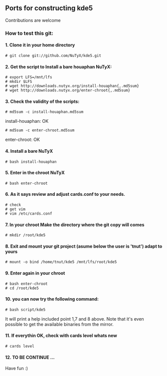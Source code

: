 ## Ports for constructing kde5

Contributions are welcome

### How to test this git:

#### 1. Clone it in your home directory

    # git clone git://github.com/NuTyX/kde5.git

#### 2. Get the script to Install a bare houaphan NuTyX:

    # export LFS=/mnt/lfs
    # mkdir $LFS
    # wget http://downloads.nutyx.org/install-houaphan{,.md5sum}
    # wget http://downloads.nutyx.org/enter-chroot{,.md5sum}

#### 3. Check the validity of the scripts:

    # md5sum -c install-houaphan.md5sum

   install-houaphan: OK

    # md5sum -c enter-chroot.md5sum

   enter-chroot: OK

#### 4. Install a bare NuTyX

    # bash install-houaphan

#### 5. Enter in the chroot NuTyX

    # bash enter-chroot

#### 6. As it says review and adjust cards.conf to your needs.

    # check
    # get vim
    # vim /etc/cards.conf


#### 7. In your chroot Make the directory where the git copy will comes

    # mkdir /root/kde5

#### 8. Exit and mount your git project (asume below the user is 'tnut') adapt to yours

    # mount -o bind /home/tnut/kde5 /mnt/lfs/root/kde5

#### 9. Enter again in your chroot

    # bash enter-chroot
    # cd /root/kde5

#### 10. you can now try the following command:

    # bash script/kde5

It will print a help included point 1,7 and 8 above. Note that it's even possible to get the available binaries from the mirror.


#### 11. If everythin OK, check with cards level whats new

    # cards level

#### 12. TO BE CONTINUE ...

Have fun :)
